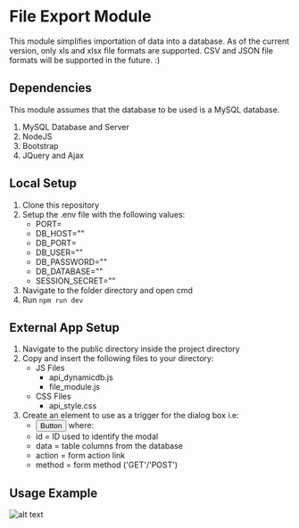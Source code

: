 # File Export Module
This module simplifies importation of data into a database. As of the current version, only xls and xlsx file formats are supported. CSV and JSON file formats will be supported in the future. :)

## Dependencies
This module assumes that the database to be used is a MySQL database.
1. MySQL Database and Server
2. NodeJS
3. Bootstrap
4. JQuery and Ajax

## Local Setup
1. Clone this repository
2. Setup the .env file with the following values:
	- PORT=
	- DB_HOST=""
	- DB_PORT=
	- DB_USER=""
	- DB_PASSWORD=""
	- DB_DATABASE=""
	- SESSION_SECRET=""
3. Navigate to the folder directory and open cmd
4. Run `npm run dev`

## External App Setup
1. Navigate to the public directory inside the project directory
2. Copy and insert the following files to your directory:
	* JS Files
		- api_dynamicdb.js
		- file_module.js
	* CSS Files
		- api_style.css
3. Create an element to use as a trigger for the dialog box i.e:
	- <button type="button" onclick="create_modal(`id`, `data`, `action`, `method`)" data-target="#`id`">Button</button>
	where:
	* id  = ID used to identify the modal
	* data = table columns from the database
	* action = form action link
	* method = form method ('GET'/'POST')

## Usage Example
![alt text](public/graphics/demo1.png, 'Actual implementation')